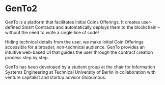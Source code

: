 # GenTo2

GenTo is a platform that facilitates Initial Coins Offerings. It creates user-defined Smart Contracts and automatically deploys them to the blockchain – without the need to write a single line of code!

Hiding technical details from the user, we make Initial Coin Offerings accessible for a broader, non-technical audience. GenTo provides an intuitive web-based UI that guides the user through the contract creation process step by step.

GenTo has been developed by a student group at the chair for Information Systems Engineering at Technical University of Berlin in collaboration with venture capitalist and startup advisor Globumbus.
